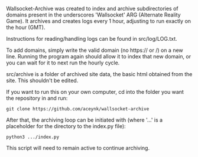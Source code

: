 Wallsocket-Archive was created to index and archive subdirectories of domains present in the underscores 'Wallsocket' ARG (Alternate Reality Game). It archives and creates logs every 1 hour, adjusting to run exactly on the hour (GMT).

Instructions for reading/handling logs can be found in src/log/LOG.txt.

To add domains, simply write the valid domain (no https:// or /) on a new line. Running the program again should allow it to index that new domain, or you can wait for it to next run the hourly cycle.

src/archive is a folder of archived site data, the basic html obtained from the site. This shouldn't be edited.

If you want to run this on your own computer, cd into the folder you want the repository in and run:

``git clone https://github.com/aceynk/wallsocket-archive``

After that, the archiving loop can be initiated with (where '...' is a placeholder for the directory to the index.py file):

``python3 .../index.py``

This script will need to remain active to continue archiving.